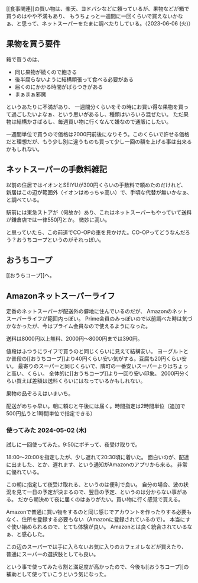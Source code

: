 [[食事関連]]の買い物は、楽天、ヨドバシなどに頼っているが、果物などが箱で買うのはやや不満もあり、
もうちょっと一週間に一回くらいで買えないかなぁ、と思って、ネットスーパーをたまに調べたりしている。（2023-06-06 (火)）

## 果物を買う要件

箱で買うのは、

- 同じ果物が続くので飽きる
- 後半腐らないように結構頑張って食べる必要がある
- 届くのにかかる時間がばらつきがある
- まぁまぁ邪魔

というあたりに不満があり、
一週間分くらいをその時にお買い得な果物を買って過ごしたいよなぁ、という思いがあるし、種類はいろいろ混ぜたい。
ただ果物は結構かさばるし、毎週買い物に行くなんて嫌なので通販にしたい。

一週間単位で買うので価格は2000円前後になりそう。このくらいで許せる価格だと理想だが、もう少し別に違うものも買って少し一回の額を上げる事は出来るかもしれない。

## ネットスーパーの手数料雑記

以前の住居ではイオンとSEIYUが300円くらいの手数料で頼めたのだけれど、
新居はこの辺が範囲外（イオンはめっちゃ高い）で、手頃な代替が無いかなぁ、と調べている。

駅前には東急ストアが（何故か）あり、これはネットスーパーもやっていて送料が鎌倉店では一律550円とか。
微妙に高い。

と思っていたら、この前道でCO-OPの車を見かけた。CO-OPってどうなんだろう？おうちコープというのがそれっぽい。

## おうちコープ

[[おうちコープ]]へ。

## Amazonネットスーパーライフ

定番のネットスーパーが配送外の僻地に住んでいるのだが、
Amazonのネットスーパーライフが範囲内っぽい。
Prime会員のみっぽいので以前調べた時は気づかなかったが、今はプライム会員なので使えるようになった。

送料は8000円以上無料、2000円～8000円までは390円。

値段はふつうにライフで買うのと同じくらいに見えて結構安い。
ヨーグルトとか普段の[[おうちコープ]]より40円くらい安い気がする。豆腐も20円くらい安い。
最寄りのスーパーと同じくらいで、隣町の一番安いスーパーよりはちょっと高い、くらい。
全体的に[[おうちコープ]]より一回り安い印象。
2000円分くらい買えば差額は送料くらいにはなっているかもしれない。

果物の品ぞろえはいまいち。

配送がめちゃ早い。朝に頼むと午後には届く。時間指定は2時間単位（追加で500円払うと1時間単位で指定できる）

### 使ってみた 2024-05-02 (木)

試しに一回使ってみた。9:50にポチって、夜受け取りで。

18:00～20:00を指定したが、少し遅れて20:30頃に着いた。
面白いのが、配達に出ました、とか、遅れます、という通知がAmazonのアプリから来る。
非常に優れている。

この朝に指定して夜受け取れる、というのは便利で良い。
自分の場合、波の状況を見て一日の予定が決まるので、翌日の予定、というのは分からない事がある。
だから朝決めて夜に届くのはありがたい。買い物に行く感覚で買える。

Amazonで普通に買い物をするのと同じ感じでアカウントを作ったりする必要もなく、住所を登録する必要もない（Amazonに登録されているので）。
本当にすぐ使い始められるので、とても体験が良い。
Amazonとは良く統合されているなぁ、と感心した。

この辺のスーパーでは手に入らないお気に入りのカフェオレなどが買えたり、
普通にスーパーの選択肢としても良い。

という事で使ってみたら割と満足度が高かったので、今後も[[おうちコープ]]の補助として使っていこうという気になった。